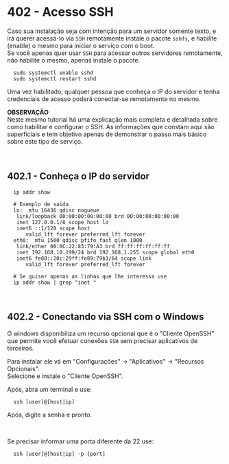 # 402 - Acesso SSH

Caso sua instalação seja com intenção para um servidor somente texto, e irá querer acessá-lo via 
``SSH`` remotamente instale o pacote ``sshfs``, e habilite (enable) o mesmo para iniciar o serviço 
com o boot.  
Se você apenas quer usar ``SSH`` para acessar outros servidores remotamente, não habilite o mesmo, 
apenas instale o pacote.

``` shell 
  sudo systemctl enable sshd 
  sudo systemctl restart sshd
```
  Uma vez habilitado, qualquer pessoa que conheça o IP do servidor e tenha credenciais de acesso 
  poderá conectar-se remotamente no mesmo.


**OBSERVAÇÃO**  
Neste mesmo tutorial há uma explicação mais completa e detalhada sobre como habilitar e configurar 
o SSH. As informações que constam aqui são superficiais e tem objetivo apenas de demonstrar o 
passo mais básico sobre este tipo de serviço.



&nbsp;

## 402.1 - Conheça o IP do servidor

``` shell
  ip addr show

  # Exemplo de saida
  lo:  mtu 16436 qdisc noqueue
   link/loopback 00:00:00:00:00:00 brd 00:00:00:00:00:00
   inet 127.0.0.1/8 scope host lo
   inet6 ::1/128 scope host
      valid_lft forever preferred_lft forever
  eth0:  mtu 1500 qdisc pfifo_fast qlen 1000
   link/ether 00:0C:22:83:79:A3 brd ff:ff:ff:ff:ff:ff
   inet 192.168.10.199/24 brd 192.168.1.255 scope global eth0 
   inet6 fe80::20c:29ff:fe89:79b3/64 scope link
      valid_lft forever preferred_lft forever
  
  # Se quiser apenas as linhas que lhe interessa use
  ip addr show | grep "inet "
```



&nbsp;

## 402.2 - Conectando via SSH com o Windows 

O windows disponibiliza um recurso opcional que é o "Cliente OpenSSH" que permite você efetuar 
conexões ``SSH`` sem precisar aplicativos de terceiros.

Para instalar ele vá em "Configurações" -> "Aplicativos" -> "Recursos Opcionais".  
Selecione e instale o "Cliente OpenSSH".


Após, abra um terminal e use:

``` shell
  ssh [user]@[host|ip] 
```
  Após, digite a senha e pronto.


&nbsp;

Se precisar informar uma porta diferente da 22 use:

``` shell
  ssh [user]@[host|ip] -p [port]
```
